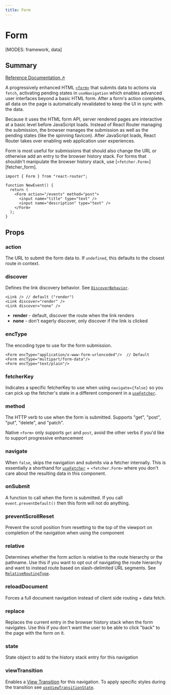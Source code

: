 ```yaml
---
title: Form
---
```


# Form

<!--
⚠️ ⚠️ IMPORTANT ⚠️ ⚠️ 

Thank you for helping improve our documentation!

This file is auto-generated from the JSDoc comments in the source
code, so please edit the JSDoc comments in the file below and this
file will be re-generated once those changes are merged.

https://github.com/remix-run/react-router/blob/main/packages/react-router/lib/dom/lib.tsx
-->

[MODES: framework, data]

## Summary

[Reference Documentation ↗](https://api.reactrouter.com/v7/functions/react_router.Form.html)

A progressively enhanced HTML [`<form>`](https://developer.mozilla.org/en-US/docs/Web/HTML/Element/form) that submits data to actions via `fetch`, activating pending states in `useNavigation` which enables advanced user interfaces beyond a basic HTML form. After a form's action completes, all data on the page is automatically revalidated to keep the UI in sync with the data.

Because it uses the HTML form API, server rendered pages are interactive at a basic level before JavaScript loads. Instead of React Router managing the submission, the browser manages the submission as well as the pending states (like the spinning favicon). After JavaScript loads, React Router takes over enabling web application user experiences.

Form is most useful for submissions that should also change the URL or otherwise add an entry to the browser history stack. For forms that shouldn't manipulate the browser history stack, use [`<fetcher.Form>`][fetcher_form].

```tsx
import { Form } from "react-router";

function NewEvent() {
  return (
    <Form action="/events" method="post">
      <input name="title" type="text" />
      <input name="description" type="text" />
    </Form>
  );
}
```

## Props

### action

The URL to submit the form data to.  If `undefined`, this defaults to the
closest route in context.

### discover

Defines the link discovery behavior. See [`DiscoverBehavior`](https://api.reactrouter.com/v7/types/react_router.DiscoverBehavior.html).

```tsx
<Link /> // default ("render")
<Link discover="render" />
<Link discover="none" />
```

- **render** - default, discover the route when the link renders
- **none** - don't eagerly discover, only discover if the link is clicked

### encType

The encoding type to use for the form submission.

```tsx
<Form encType="application/x-www-form-urlencoded"/>  // Default
<Form encType="multipart/form-data"/>
<Form encType="text/plain"/>
```

### fetcherKey

Indicates a specific fetcherKey to use when using `navigate={false}` so you
can pick up the fetcher's state in a different component in a [`useFetcher`](../hooks/useFetcher).

### method

The HTTP verb to use when the form is submitted. Supports "get", "post",
"put", "delete", and "patch".

Native `<form>` only supports `get` and `post`, avoid the other verbs if
you'd like to support progressive enhancement

### navigate

When `false`, skips the navigation and submits via a fetcher internally.
This is essentially a shorthand for [`useFetcher`](../hooks/useFetcher) + `<fetcher.Form>` where
you don't care about the resulting data in this component.

### onSubmit

A function to call when the form is submitted. If you call
`event.preventDefault()` then this form will not do anything.

### preventScrollReset

Prevent the scroll position from resetting to the top of the viewport on
completion of the navigation when using the <ScrollRestoration> component

### relative

Determines whether the form action is relative to the route hierarchy or
the pathname.  Use this if you want to opt out of navigating the route
hierarchy and want to instead route based on slash-delimited URL segments.
See [`RelativeRoutingType`](https://api.reactrouter.com/v7/types/react_router.RelativeRoutingType.html).

### reloadDocument

Forces a full document navigation instead of client side routing + data
fetch.

### replace

Replaces the current entry in the browser history stack when the form
navigates. Use this if you don't want the user to be able to click "back"
to the page with the form on it.

### state

State object to add to the history stack entry for this navigation

### viewTransition

Enables a [View
Transition](https://developer.mozilla.org/en-US/docs/Web/API/View_Transitions_API)
for this navigation. To apply specific styles during the transition see
[`useViewTransitionState`](../hooks/useViewTransitionState).

